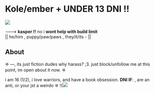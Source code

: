 # Kole/ember +   ****UNDER 13 DNI !!****
<img src="https://i.postimg.cc/7YJrbwTz/IMG-9349.png"/>


---> **kasper !!** no i **wont help with build limit**  
|| he/him , puppy/paw/paws , they/it/its - ||

## About
𖤐 —, its just fiction dudes why harass? ;3. just block/unfollow me at this point, im open about it now. 𖤐

i am 16 (1/2), i love warriors, and have a book obsession.
**DNI IF**: , are an anti, or your jst a weirdo 𖤐 
!(<img  src="https://media1.tenor.com/m/HSsOFsjQb2wAAAAC/gorillaz-2d.gif">
